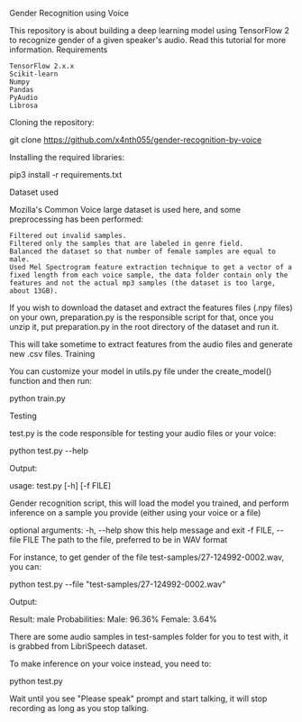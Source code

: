 Gender Recognition using Voice

This repository is about building a deep learning model using TensorFlow 2 to recognize gender of a given speaker's audio. Read this tutorial for more information.
Requirements

    TensorFlow 2.x.x
    Scikit-learn
    Numpy
    Pandas
    PyAudio
    Librosa

Cloning the repository:

git clone https://github.com/x4nth055/gender-recognition-by-voice

Installing the required libraries:

pip3 install -r requirements.txt

Dataset used

Mozilla's Common Voice large dataset is used here, and some preprocessing has been performed:

    Filtered out invalid samples.
    Filtered only the samples that are labeled in genre field.
    Balanced the dataset so that number of female samples are equal to male.
    Used Mel Spectrogram feature extraction technique to get a vector of a fixed length from each voice sample, the data folder contain only the features and not the actual mp3 samples (the dataset is too large, about 13GB).

If you wish to download the dataset and extract the features files (.npy files) on your own, preparation.py is the responsible script for that, once you unzip it, put preparation.py in the root directory of the dataset and run it.

This will take sometime to extract features from the audio files and generate new .csv files.
Training

You can customize your model in utils.py file under the create_model() function and then run:

python train.py

Testing

test.py is the code responsible for testing your audio files or your voice:

python test.py --help

Output:

usage: test.py [-h] [-f FILE]

Gender recognition script, this will load the model you trained, and perform
inference on a sample you provide (either using your voice or a file)

optional arguments:
-h, --help            show this help message and exit
-f FILE, --file FILE  The path to the file, preferred to be in WAV format

For instance, to get gender of the file test-samples/27-124992-0002.wav, you can:

python test.py --file "test-samples/27-124992-0002.wav"

Output:

Result: male
Probabilities:     Male: 96.36%    Female: 3.64%

There are some audio samples in test-samples folder for you to test with, it is grabbed from LibriSpeech dataset.

To make inference on your voice instead, you need to:

python test.py

Wait until you see "Please speak" prompt and start talking, it will stop recording as long as you stop talking.
